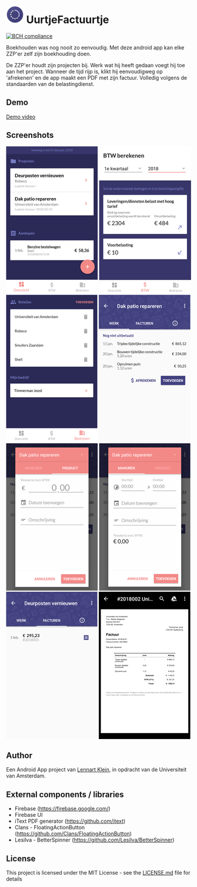 # ![UurtjeFactuurtje - icon](/docs/app-icon.png?raw=true "UurtjeFactuurtje - icon") UurtjeFactuurtje
[![BCH compliance](https://bettercodehub.com/edge/badge/LennartJKlein/UurtjeFactuurtje?branch=master)](https://bettercodehub.com/)


Boekhouden was nog nooit zo eenvoudig. Met deze android app kan elke ZZP'er zelf zijn boekhouding doen.

De ZZP'er houdt zijn projecten bij. Werk wat hij heeft gedaan voegt hij toe aan het project. Wanneer de tijd rijp is, klikt hij eenvoudigweg op 'afrekenen' en de app maakt een PDF met zijn factuur. Volledig volgens de standaarden van de belastingdienst.

## Demo
[Demo video](https://youtu.be/sO_YnPoy8S4)

## Screenshots
![UurtjeFactuurtje -overview ](/docs/screenshot-overview.png?raw=true "UurtjeFactuurtje -overview ")
![UurtjeFactuurtje -btw ](/docs/screenshot-btw.png?raw=true "UurtjeFactuurtje -btw ")
![UurtjeFactuurtje -companies ](/docs/screenshot-companies.png?raw=true "UurtjeFactuurtje -companies ")
![UurtjeFactuurtje -work ](/docs/screenshot-work.png?raw=true "UurtjeFactuurtje -work ")
![UurtjeFactuurtje -work-product ](/docs/screenshot-work-product.png?raw=true "UurtjeFactuurtje -work-product ")
![UurtjeFactuurtje -work-hours ](/docs/screenshot-work-hours.png?raw=true "UurtjeFactuurtje -work-hours ")
![UurtjeFactuurtje -invoices ](/docs/screenshot-invoices.png?raw=true "UurtjeFactuurtje -invoices ")
![UurtjeFactuurtje -invoice](/docs/screenshot-invoice.png?raw=true "UurtjeFactuurtje -invoice")

## Author
Een Android App project van [Lennart Klein](http://www.lennartklein.nl), in opdracht van de Universiteit van Amsterdam.

## External components / libraries
* Firebase (https://firebase.google.com/)
* Firebase UI
* iText PDF generator (https://github.com/itext)
* Clans - FloatingActionButton (https://github.com/Clans/FloatingActionButton)
* Lesilva - BetterSpinner (https://github.com/Lesilva/BetterSpinner)


## License
This project is licensed under the MIT License - see the [LICENSE.md](LICENSE.md) file for details